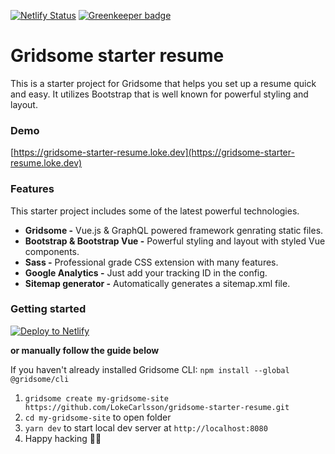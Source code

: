[![Netlify Status](https://api.netlify.com/api/v1/badges/81083302-c662-46e5-8488-c53e79c7d4e5/deploy-status)](https://app.netlify.com/sites/davidsabalete/deploys)
[![Greenkeeper badge](https://badges.greenkeeper.io/lokecarlsson/gridsome-starter-resume.svg)](https://greenkeeper.io/)

# Gridsome starter resume

This is a starter project for Gridsome that helps you set up a resume quick and easy. It utilizes Bootstrap that is well known for powerful styling and layout.

### Demo

[https://gridsome-starter-resume.loke.dev](https://gridsome-starter-resume.loke.dev)

### Features

This starter project includes some of the latest powerful technologies.

- **Gridsome -** Vue.js & GraphQL powered framework genrating static files.
- **Bootstrap & Bootstrap Vue -** Powerful styling and layout with styled Vue components.
- **Sass -** Professional grade CSS extension with many features.
- **Google Analytics -** Just add your tracking ID in the config.
- **Sitemap generator -** Automatically generates a sitemap.xml file.

### Getting started

[![Deploy to Netlify](https://www.netlify.com/img/deploy/button.svg)](https://app.netlify.com/start/deploy?repository=https://github.com/LokeCarlsson/gridsome-starter-resume)

**or manually follow the guide below**

If you haven't already installed Gridsome CLI: `npm install --global @gridsome/cli`

1. `gridsome create my-gridsome-site https://github.com/LokeCarlsson/gridsome-starter-resume.git`
2. `cd my-gridsome-site` to open folder
3. `yarn dev` to start local dev server at `http://localhost:8080`
4. Happy hacking 🎉🙌
